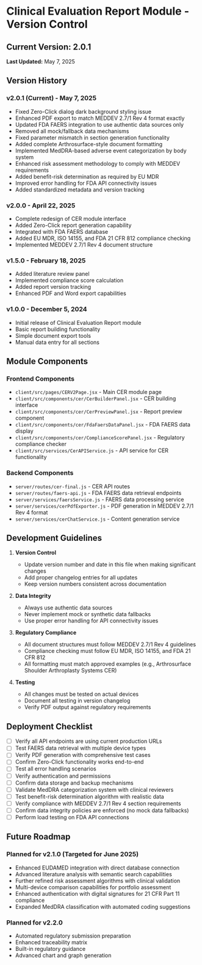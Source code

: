 # Clinical Evaluation Report Module - Version Control

## Current Version: 2.0.1
**Last Updated:** May 7, 2025

## Version History

### v2.0.1 (Current) - May 7, 2025
- Fixed Zero-Click dialog dark background styling issue
- Enhanced PDF export to match MEDDEV 2.7/1 Rev 4 format exactly
- Updated FDA FAERS integration to use authentic data sources only
- Removed all mock/fallback data mechanisms
- Fixed parameter mismatch in section generation functionality
- Added complete Arthrosurface-style document formatting
- Implemented MedDRA-based adverse event categorization by body system
- Enhanced risk assessment methodology to comply with MEDDEV requirements
- Added benefit-risk determination as required by EU MDR
- Improved error handling for FDA API connectivity issues
- Added standardized metadata and version tracking

### v2.0.0 - April 22, 2025
- Complete redesign of CER module interface
- Added Zero-Click report generation capability
- Integrated with FDA FAERS database
- Added EU MDR, ISO 14155, and FDA 21 CFR 812 compliance checking
- Implemented MEDDEV 2.7/1 Rev 4 document structure

### v1.5.0 - February 18, 2025
- Added literature review panel
- Implemented compliance score calculation
- Added report version tracking
- Enhanced PDF and Word export capabilities

### v1.0.0 - December 5, 2024
- Initial release of Clinical Evaluation Report module
- Basic report building functionality
- Simple document export tools
- Manual data entry for all sections

## Module Components

### Frontend Components
- `client/src/pages/CERV2Page.jsx` - Main CER module page
- `client/src/components/cer/CerBuilderPanel.jsx` - CER building interface
- `client/src/components/cer/CerPreviewPanel.jsx` - Report preview component
- `client/src/components/cer/FdaFaersDataPanel.jsx` - FDA FAERS data display
- `client/src/components/cer/ComplianceScorePanel.jsx` - Regulatory compliance checker
- `client/src/services/CerAPIService.js` - API service for CER functionality

### Backend Components
- `server/routes/cer-final.js` - CER API routes
- `server/routes/faers-api.js` - FDA FAERS data retrieval endpoints
- `server/services/faersService.js` - FAERS data processing service
- `server/services/cerPdfExporter.js` - PDF generation in MEDDEV 2.7/1 Rev 4 format
- `server/services/cerChatService.js` - Content generation service

## Development Guidelines

1. **Version Control**
   - Update version number and date in this file when making significant changes
   - Add proper changelog entries for all updates
   - Keep version numbers consistent across documentation

2. **Data Integrity**
   - Always use authentic data sources
   - Never implement mock or synthetic data fallbacks
   - Use proper error handling for API connectivity issues

3. **Regulatory Compliance**
   - All document structures must follow MEDDEV 2.7/1 Rev 4 guidelines
   - Compliance checking must follow EU MDR, ISO 14155, and FDA 21 CFR 812
   - All formatting must match approved examples (e.g., Arthrosurface Shoulder Arthroplasty Systems CER)

4. **Testing**
   - All changes must be tested on actual devices
   - Document all testing in version changelog
   - Verify PDF output against regulatory requirements

## Deployment Checklist

- [ ] Verify all API endpoints are using current production URLs
- [ ] Test FAERS data retrieval with multiple device types
- [ ] Verify PDF generation with comprehensive test cases
- [ ] Confirm Zero-Click functionality works end-to-end
- [ ] Test all error handling scenarios
- [ ] Verify authentication and permissions
- [ ] Confirm data storage and backup mechanisms
- [ ] Validate MedDRA categorization system with clinical reviewers
- [ ] Test benefit-risk determination algorithm with realistic data
- [ ] Verify compliance with MEDDEV 2.7/1 Rev 4 section requirements
- [ ] Confirm data integrity policies are enforced (no mock data fallbacks)
- [ ] Perform load testing on FDA API connections

## Future Roadmap

### Planned for v2.1.0 (Targeted for June 2025)
- Enhanced EUDAMED integration with direct database connection
- Advanced literature analysis with semantic search capabilities
- Further refined risk assessment algorithms with clinical validation
- Multi-device comparison capabilities for portfolio assessment
- Enhanced authentication with digital signatures for 21 CFR Part 11 compliance
- Expanded MedDRA classification with automated coding suggestions

### Planned for v2.2.0
- Automated regulatory submission preparation
- Enhanced traceability matrix
- Built-in regulatory guidance
- Advanced chart and graph generation